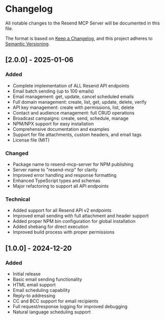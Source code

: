 # Changelog

All notable changes to the Resend MCP Server will be documented in this file.

The format is based on [Keep a Changelog](https://keepachangelog.com/en/1.0.0/),
and this project adheres to [Semantic Versioning](https://semver.org/spec/v2.0.0.html).

## [2.0.0] - 2025-01-06

### Added
- Complete implementation of ALL Resend API endpoints
- Email batch sending (up to 100 emails)
- Email management: get, update, cancel scheduled emails
- Full domain management: create, list, get, update, delete, verify
- API key management: create with permissions, list, delete
- Contact and audience management: full CRUD operations
- Broadcast campaigns: create, send, schedule, manage
- NPM/NPX support for easy installation
- Comprehensive documentation and examples
- Support for file attachments, custom headers, and email tags
- License file (MIT)

### Changed
- Package name to resend-mcp-server for NPM publishing
- Server name to "resend-mcp" for clarity
- Improved error handling and response formatting
- Enhanced TypeScript types and schemas
- Major refactoring to support all API endpoints

### Technical
- Added support for all Resend API v2 endpoints
- Improved email sending with full attachment and header support
- Added proper NPM bin configuration for global installation
- Added shebang for direct execution
- Improved build process with proper permissions

## [1.0.0] - 2024-12-20

### Added
- Initial release
- Basic email sending functionality
- HTML email support
- Email scheduling capability
- Reply-to addressing
- CC and BCC support for email recipients
- Full request/response logging for improved debugging
- Natural language scheduling support